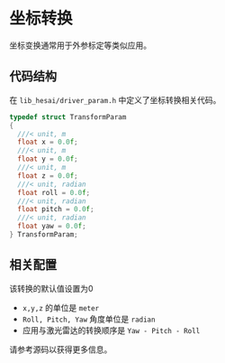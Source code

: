 # 坐标转换
坐标变换通常用于外参标定等类似应用。

## 代码结构
在 `lib_hesai/driver_param.h` 中定义了坐标转换相关代码。
```cpp
typedef struct TransformParam  
{
  ///< unit, m
  float x = 0.0f; 
  ///< unit, m     
  float y = 0.0f;
  ///< unit, m      
  float z = 0.0f;  
  ///< unit, radian    
  float roll = 0.0f;  
  ///< unit, radian 
  float pitch = 0.0f;  
  ///< unit, radian
  float yaw = 0.0f;    
} TransformParam;
```
## 相关配置
该转换的默认值设置为0
- `x,y,z` 的单位是 `meter`
- `Roll, Pitch, Yaw` 角度单位是 `radian`
- 应用与激光雷达的转换顺序是 `Yaw - Pitch - Roll`

请参考源码以获得更多信息。
